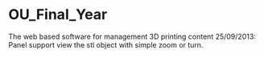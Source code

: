 OU_Final_Year
=============

The web based software for management 3D printing content
25/09/2013:
     Panel support view the stl object with simple zoom or turn.
